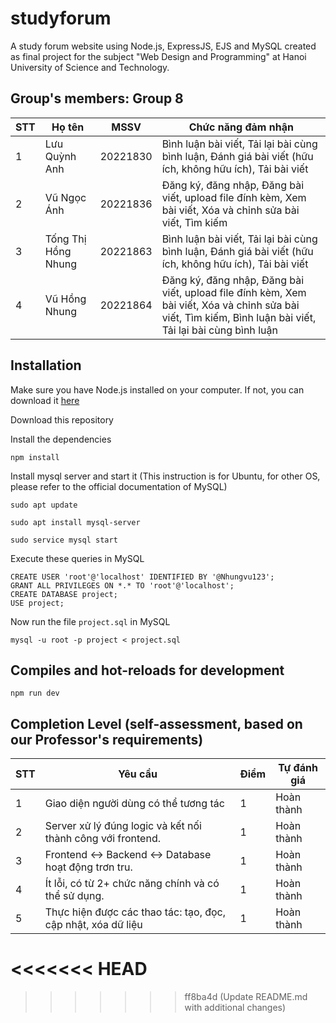 # studyforum
A study forum website using Node.js, ExpressJS, EJS and MySQL created as final project for the subject "Web Design and Programming" at Hanoi University of Science and Technology.

## Group's members: Group 8
| STT | Họ tên                 |    MSSV    | Chức năng đảm nhận                                                        |
| --- | -----------------------|------------|---------------------------------------------------------------------------|
|  1  | Lưu Quỳnh Anh          | 20221830   | Bình luận bài viết, Tải lại bài cùng bình luận, Đánh giá bài viết (hữu ích, không hữu ích), Tải bài viết |
|  2  | Vũ Ngọc Ánh            | 20221836   | Đăng ký, đăng nhập, Đăng bài viết, upload file đính kèm, Xem bài viết, Xóa và chỉnh sửa bài viết, Tìm kiếm|
|  3  | Tống Thị Hồng Nhung    | 20221863   | Bình luận bài viết, Tải lại bài cùng bình luận, Đánh giá bài viết (hữu ích, không hữu ích), Tải bài viết|
|  4  | Vũ Hồng Nhung          | 20221864   | Đăng ký, đăng nhập, Đăng bài viết, upload file đính kèm, Xem bài viết, Xóa và chỉnh sửa bài viết, Tìm kiếm, Bình luận bài viết, Tải lại bài cùng bình luận |

## Installation
Make sure you have Node.js installed on your computer. If not, you can download it [here](https://nodejs.org/en/download/)

Download this repository

Install the dependencies
```
npm install
```

Install mysql server and start it (This instruction is for Ubuntu, for other OS, please refer to the official documentation of MySQL)

` sudo apt update `

` sudo apt install mysql-server `

` sudo service mysql start `

Execute these queries in MySQL
```
CREATE USER 'root'@'localhost' IDENTIFIED BY '@Nhungvu123';
GRANT ALL PRIVILEGES ON *.* TO 'root'@'localhost';
CREATE DATABASE project;
USE project;
```

Now run the file `project.sql` in MySQL

```mysql -u root -p project < project.sql```


## Compiles and hot-reloads for development
```
npm run dev
``` 

## Completion Level (self-assessment, based on our Professor's requirements)

| STT | Yêu cầu                                                       | Điểm | Tự đánh giá     |
| --- | --------------------------------------------------------------|------| --------------- |
| 1   | Giao diện người dùng có thể tương tác                         |1     | Hoàn thành      |
| 2   | Server xử lý đúng logic và kết nối thành công với frontend.   |1     | Hoàn thành      |
| 3   | Frontend ↔ Backend ↔ Database hoạt động trơn tru.             |1     | Hoàn thành      |
| 4   | Ít lỗi, có từ 2+ chức năng chính và có thể sử dụng.           |1     | Hoàn thành      |
| 5   | Thực hiện được các thao tác: tạo, đọc, cập nhật, xóa dữ liệu  |1     | Hoàn thành      |
<<<<<<< HEAD
=======

>>>>>>> ff8ba4d (Update README.md with additional changes)
